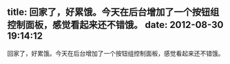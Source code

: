 title: 回家了，好累饿。今天在后台增加了一个按钮组控制面板，感觉看起来还不错饿。
date: 2012-08-30 19:14:12
---

回家了，好累饿。今天在后台增加了一个按钮组控制面板，感觉看起来还不错饿。